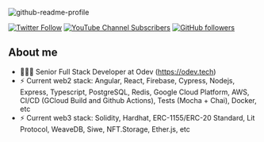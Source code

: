 

![github-readme-profile](https://user-images.githubusercontent.com/22874642/182284838-a7a148a2-e667-46b6-80e3-7ea08612ef6c.png)


[![Twitter Follow](https://img.shields.io/twitter/follow/jmbl1685?style=social)](https://twitter.com/jmbl1685)
[![YouTube Channel Subscribers](https://img.shields.io/youtube/channel/subscribers/UCO2Ugy7W2xHZ6sDGBiRizrg?style=social)](https://www.youtube.com/channel/UCO2Ugy7W2xHZ6sDGBiRizrg?sub_confirmation=1)
[![GitHub followers](https://img.shields.io/github/followers/jmbl1685?style=social)](https://github.com/jmbl1685)

## About me

- 👨🏻‍💻 Senior Full Stack Developer at Odev (https://odev.tech)
- ⚡️ Current web2 stack: Angular, React, Firebase, Cypress, Nodejs, Express, Typescript, PostgreSQL, Redis, Google Cloud Platform, AWS, CI/CD (GCloud Build and Github Actions), Tests (Mocha + Chai), Docker, etc
- ⚡️ Current web3 stack: Solidity, Hardhat, ERC-1155/ERC-20 Standard, Lit Protocol, WeaveDB, Siwe, NFT.Storage, Ether.js, etc
